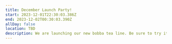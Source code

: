 ```yaml
---
title: December Launch Party!
start: 2023-12-01T22:30:03.386Z
end: 2023-12-02T00:30:03.390Z
allDay: false
location: TBD
description: W﻿e are launching our new bobba tea line. Be sure to try it out with us!
---
```

